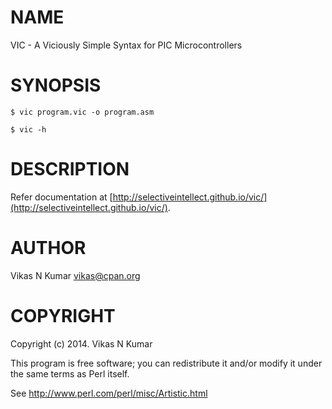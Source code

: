 # NAME

VIC - A Viciously Simple Syntax for PIC Microcontrollers

# SYNOPSIS

    $ vic program.vic -o program.asm

    $ vic -h

# DESCRIPTION

Refer documentation at [http://selectiveintellect.github.io/vic/](http://selectiveintellect.github.io/vic/).

# AUTHOR

Vikas N Kumar <vikas@cpan.org>

# COPYRIGHT

Copyright (c) 2014. Vikas N Kumar

This program is free software; you can redistribute it and/or modify it
under the same terms as Perl itself.

See http://www.perl.com/perl/misc/Artistic.html
